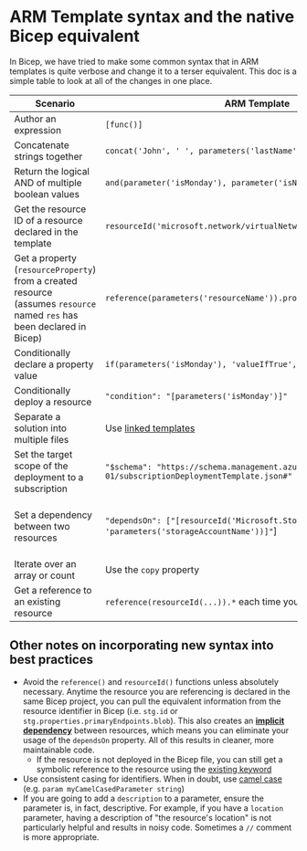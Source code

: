 # ARM Template syntax and the native Bicep equivalent

In Bicep, we have tried to make some common syntax that in ARM templates is quite verbose and change it to a terser equivalent. This doc is a simple table to look at all of the changes in one place.

Scenario | ARM Template | Bicep
--- | --- | ---
Author an expression | `[func()]` | `func()` ([spec](https://github.com/Azure/bicep/blob/main/docs/spec/expressions.md))
Concatenate strings together | `concat('John', ' ', parameters('lastName'))`| `'John ${lastName}'` ([spec](https://github.com/Azure/bicep/blob/main/docs/spec/bicep.md#strings))
Return the logical AND of multiple boolean values | `and(parameter('isMonday'), parameter('isNovember'))` | `isMonday && isNovember` ([spec](https://github.com/Azure/bicep/blob/main/docs/spec/expressions.md#binary-operators))
Get the resource ID of a resource declared in the template | `resourceId('microsoft.network/virtualNetworks')` | `res.id`
Get a property (`resourceProperty`) from a created resource (assumes `resource` named `res` has been declared in Bicep) | `reference(parameters('resourceName')).properties.resourceProperty` | `res.properties.resourceProperty`
Conditionally declare a property value | `if(parameters('isMonday'), 'valueIfTrue', 'valueIfFalse')` | `isMonday ? 'valueIfTrue' : 'valueIfFalse'` ([spec](https://github.com/Azure/bicep/blob/main/docs/spec/expressions.md#ternary-operator))
Conditionally deploy a resource | `"condition": "[parameters('isMonday')]"` | `resource foo '...' = if(isMonday) {...}`
Separate a solution into multiple files | Use [linked templates](https://docs.microsoft.com/azure/azure-resource-manager/templates/linked-templates#linked-template) | Use [modules](https://github.com/Azure/bicep/blob/main/docs/spec/modules.md)
Set the target scope of the deployment to a subscription | `"$schema": "https://schema.management.azure.com/schemas/2018-05-01/subscriptionDeploymentTemplate.json#"` | `targetScope = 'subscription'` ([spec](https://github.com/Azure/bicep/blob/main/docs/spec/resource-scopes.md#declaring-the-target-scopes))
Set a dependency between two resources | `"dependsOn": ["[resourceId('Microsoft.Storage/storageAccounts', 'parameters('storageAccountName'))]"`] | Either dependsOn not needed because of auto-dependency management or manually set dependsOn with `dependsOn: [ stg ]` ([spec](https://github.com/Azure/bicep/blob/main/docs/spec/resources.md#resource-dependencies))
Iterate over an array or count | Use the `copy` property | Use `for ... in ...` loops ([spec](./spec/loops.md))
Get a reference to an existing resource | `reference(resourceId(...)).*` each time you need a property | Establish symbolic reference with `resource foo '...' existing = {...}` ([spec](https://github.com/Azure/bicep/blob/main/docs/spec/resources.md#referencing-existing-resources))


## Other notes on incorporating new syntax into best practices

* Avoid the `reference()` and `resourceId()` functions unless absolutely necessary. Anytime the resource you are referencing is declared in the same Bicep project, you can pull the equivalent information from the resource identifier in Bicep (i.e. `stg.id` or `stg.properties.primaryEndpoints.blob`). This also creates an [**implicit dependency**](https://github.com/Azure/bicep/blob/main/docs/spec/resources.md#implicit-dependency) between resources, which means you can eliminate your usage of the `dependsOn` property. All of this results in cleaner, more maintainable code.
  * If the resource is not deployed in the Bicep file, you can still get a symbolic reference to the resource using the [existing keyword](./spec/resources.md#referencing-existing-resources) 
* Use consistent casing for identifiers. When in doubt, use [camel case](https://en.wikipedia.org/wiki/Camel_case) (e.g. `param myCamelCasedParameter string`)
* If you are going to add a `description` to a parameter, ensure the parameter is, in fact, descriptive. For example, if you have a `location` parameter, having a description of "the resource's location" is not particularly helpful and results in noisy code. Sometimes a `//` comment is more appropriate.
